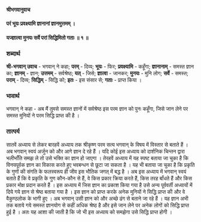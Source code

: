 #### श्रीभगवानुवाच
#### परं भूयः प्रवक्ष्यामि ज्ञानानां ज्ञानमुत्तमम् ।
#### यज्ज्ञात्वा मुनयः सर्वे परां सिद्धिमितो गताः ॥ १ ॥

### शब्दार्थ

**श्री-भगवान् उवाच** - भगवान् ने कहा; **परम्** - दिव्य; **भूयः** - फिर; **प्रवक्ष्यामि** - कहूँगा; **ज्ञानानाम्** - समस्त ज्ञान का; **ज्ञानम्** - ज्ञान; **उत्तमम्** - सर्वश्रेष्ठ; **यत्** - जिसे; **ज्ञात्वा** - जानकर; **मुनयः** - मुनि लोग; **सर्वे** - समस्त; **पराम्** - दिव्य; **सिद्धिम्** - सिद्धि को; **इतः** - इस संसार से; **गताः** - प्राप्त किया ।

### भावार्थ

भगवान् ने कहा - अब मैं तुमसे समस्त ज्ञानों में सर्वश्रेष्ठ इस परम ज्ञान को पुनः कहूँगा, जिसे जान लेने पर समस्त मुनियों ने परम सिद्धि प्राप्त की है ।

### तात्पर्य

सातवें अध्याय से लेकर बारहवें अध्याय तक श्रीकृष्ण परम सत्य भगवान् के विषय में विस्तार से बताते हैं । अब भगवान् स्वयं अर्जुन को और आगे ज्ञान दे रहे हैं । यदि कोई इस अध्याय को दार्शनिक चिन्तन द्वारा भलीभाँति समझ ले तो उसे भक्ति का ज्ञान हो जाएगा । तेरहवें अध्याय में यह स्पष्ट बताया जा चुका है कि विनयपूर्वक ज्ञान का विकास करते हुए भवबन्धन से छूटा जा सकता है । यह भी बताया जा चुका है कि प्रकृति के गुणों की संगति के फलस्वरूप ही जीव इस भौतिक जगत् में बद्ध है । अब इस अध्याय में भगवान् स्वयं बताते हैं कि वे प्रकृति के गुण कौन-कौन से हैं, वे किस प्रकार क्रिया करते हैं, किस तरह बाँधते हैं और किस प्रकार मोक्ष प्रदान करते हैं । इस अध्याय में जिस ज्ञान का प्रकाश किया गया है उसे अन्य पूर्ववर्ती अध्यायों में दिये गये ज्ञान से श्रेष्ठ बताया गया है । इस ज्ञान को प्राप्त करके अनेक मुनियों ने सिद्धि प्राप्त की और वे वैकुण्ठलोक के भागी हुए । अब भगवान् उसी ज्ञान को और अच्छे ढंग से बताने जा रहे हैं । यह ज्ञान अभी तक बताये गये समस्त ज्ञानयोग से कहीं अधिक श्रेष्ठ है और इसे जान लेने पर अनेक लोगों को सिद्धि प्राप्त हुई है । अतः यह आशा की जाती है कि जो भी इस अध्याय को समझेगा उसे सिद्धि प्राप्त होगी ।